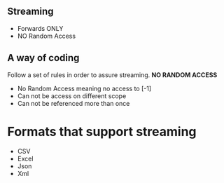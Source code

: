 
## Streaming

- Forwards ONLY
- NO Random Access


## A way of coding

Follow a set of rules in order to assure streaming. **NO RANDOM ACCESS**

- No Random Access meaning no access to [-1]
- Can not be access on different scope
- Can not be referenced more than once


# Formats that support streaming

- CSV
- Excel
- Json
- Xml

